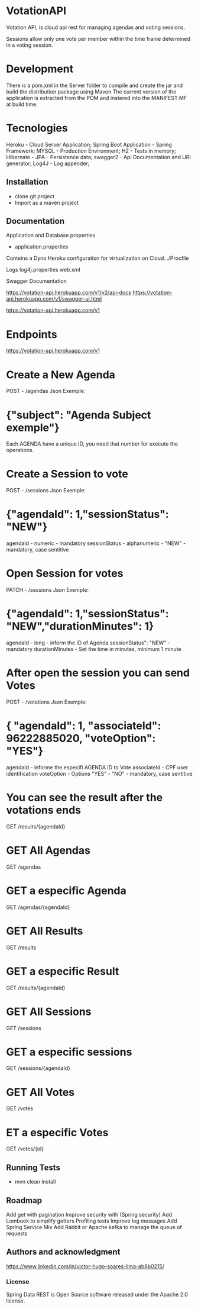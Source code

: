 # VotationAPI

Votation API, is cloud api rest for managing agendas and voting sessions.

Sessions allow only one vote per member within the time frame determined in a voting session.

# Development

There is a pom.xml in the Server folder to compile and create the jar and build the distribution
package using Maven The current version of the application is extracted from the POM and instered
into the MANIFEST.MF at build time. 

# Tecnologies

Heroku  - Cloud Server Application;
Spring Boot Application - Spring Framework;
MYSQL  - Production Environment;
H2 - Tests in memory;
Hibernate - JPA  - Persistence data;
swagger2 - Api Documentation and URI generator;
Log4J - Log appender;

## Installation

- clone git project
- Import as a maven project

## Documentation

Application and Database properties
- application.properties

Conteins a Dyno Heroku configuration for virtualization on Cloud.
./Procfile

Logs
log4j.properties
web.xml

Swagger Documentation

https://votation-api.herokuapp.com/v1/v2/api-docs
https://votation-api.herokuapp.com/v1/swagger-ui.html


https://votation-api.herokuapp.com/v1

# Endpoints

https://votation-api.herokuapp.com/v1

# Create a New Agenda
POST  - /agendas
Json Exemple:

# {"subject": "Agenda Subject exemple"}

Each AGENDA have a unique ID, you need that number for execute
the operations.

# Create a Session to vote
POST  - /sessions
Json Exemple:

# {"agendaId": 1,"sessionStatus": "NEW"}

agendaId - numeric - mandatory
sessionStatus - alphanumeric - "NEW" - mandatory, case sentitive

# Open Session for votes
PATCH  - /sessions
Json Exemple:

# {"agendaId": 1,"sessionStatus": "NEW","durationMinutes": 1}

agendaId - long -  inform the ID of Agenda
sessionStatus": "NEW" - mandatory
durationMinutes - Set the time in minutes, minimum 1 minute

# After open the session you can send Votes
POST  - /votations
Json Exemple:

# {    "agendaId": 1,    "associateId": 96222885020,    "voteOption": "YES"}

agendaId -  informe the especifi AGENDA ID to Vote
associateId - CPF user identification
voteOption - Options "YES" - "NO" - mandatory, case sentitive


# You can see the result after the votations ends
GET /results/{agendaId}

# GET All Agendas
GET /agendas
# GET a especific Agenda
GET /agendas/{agendaId}

# GET All Results
GET /results
# GET a especific Result
GET /results/{agendaId}

# GET All Sessions
GET /sessions
# GET a especific sessions
GET /sessions/{agendaId}

# GET All Votes
GET /votes
# ET a especific Votes
GET /votes/{id}

## Running Tests

- mvn clean install

## Roadmap

Add get with pagination 
Improve security with (Spring security)
Add Lombook to simplify getters
Profiling tests
Improve log messages
Add Spring Service Mix
Add Rabbit or Apache kafka to manage the queue of requests

## Authors and acknowledgment
https://www.linkedin.com/in/victor-hugo-soares-lima-ab8b0215/

### License
Spring Data REST is Open Source software released under the Apache 2.0 license.
